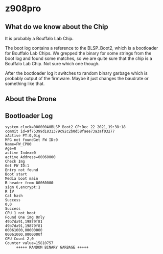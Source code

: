 # z908pro

## What do we know about the Chip

It is probably a Bouffalo Lab Chip.

The boot log contains a reference to the BLSP_Boot2, which is a bootloader for Bouffalo Lab Chips. We grepped the binary for some strings from the boot log and found some matches, so we are quite sure that the chip is a Bouffalo Lab Chip. Not sure which one though.

After the bootloader log it switches to random binary garbage which is probably output of the firmware. Maybe it just changes the baudrate or something like that.

## About the Drone

## Bootloader Log

```
system clock=000000A0BLSP_Boot2_CP:Dec 22 2021,19:38:18
commit id=9f75399d1831379c92c2b0d58faee73a3af03277
xActive PT:0,0ig
MFG not foundGet FW ID:0
Name=FW_CPU0
Age=0
active Index=0
active Address=00060000
Check Img
Get FW ID:1
Entry not found
Boot start
Media boot main
R header from 00060000
sign 0,encrypt:1
R IV
Cal hash
Success
0,0
Success
CPU 1 not boot
Found One img Only
49b7da91,19879f81
49b7da91,19879f81
00061000,00000000
00061000,0000000f
CPU Count 2,0
Counter value=15810757
     +++++ RANDOM BINARY GARBAGE +++++
```
